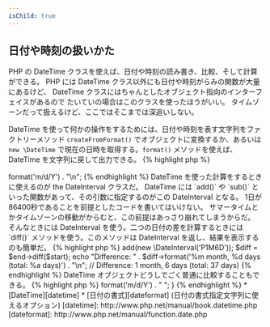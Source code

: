 ```yaml
---
isChild: true
---
```


## 日付や時刻の扱いかた

PHP の DateTime クラスを使えば、日付や時刻の読み書き、比較、そして計算ができる。
PHP には DateTime クラス以外にも日付や時刻がらみの関数が大量にあるけど、
DateTime クラスにはちゃんとしたオブジェクト指向のインターフェイスがあるので
たいていの場合はこのクラスを使ったほうがいい。
タイムゾーンだって扱えるけど、ここではそこまでは深追いしない。

DateTime を使って何かの操作をするためには、日付や時刻を表す文字列をファクトリーメソッド
`createFromFormat()` でオブジェクトに変換するか、あるいは `new \DateTime`
で現在の日時を取得する。`format()` メソッドを使えば、DateTime を文字列に戻して出力できる。
{% highlight php %}
<?php
$raw = '22. 11. 1968';
$start = \DateTime::createFromFormat('d. m. Y', $raw);

echo "Start date: " . $start->format('m/d/Y') . "\n";
{% endhighlight %}

DateTime を使った計算をするときに使えるのが the DateInterval クラスだ。
DateTime には `add()` や `sub()` といった関数があって、その引数に指定するのがこの DateInterval となる。
1日が86400秒であることを前提としたコードを書いてはいけない。
サマータイムとかタイムゾーンの移動がからむと、この前提はあっさり崩れてしまうからだ。
そんなときには DateInterval を使う。二つの日付の差を計算するときには
`diff()` メソッドを使う。このメソッドは DateInterval を返し、結果を表示するのも簡単だ。
{% highlight php %}
<?php
// $start をコピーして、1か月と6日を足す
$end = clone $start;
$end->add(new \DateInterval('P1M6D'));

$diff = $end->diff($start);
echo "Difference: " . $diff->format('%m month, %d days (total: %a days)') . "\n";
// Difference: 1 month, 6 days (total: 37 days)
{% endhighlight %}

DateTime オブジェクトどうしでごく普通に比較することもできる。
{% highlight php %}
<?php
if($start < $end) {
    echo "Start is before end!\n";
}
{% endhighlight %}
    
最後にもうひとつ DatePeriod クラスの例を示そう。繰り返し発生するイベントを順に処理するときに使える。
開始日時と終了日時を表す二つの DateTime 、そしてイベントの間隔を受け取って、すべてのイベントを返すものだ。
{% highlight php %}
<?php
// $start から $end までの間のすべての木曜日を返す
$periodInterval = \DateInterval::createFromDateString('first thursday');
$periodIterator = new \DatePeriod($start, $periodInterval, $end, \DatePeriod::EXCLUDE_START_DATE);
foreach($periodIterator as $date)
{
    // 毎木曜日を表示する
    echo $date->format('m/d/Y') . " ";
}
{% endhighlight %}

* [DateTime][datetime]
* [日付の書式][dateformat] (日付の書式指定文字列に使えるオプション)

[datetime]: http://www.php.net/manual/book.datetime.php
[dateformat]: http://www.php.net/manual/function.date.php
